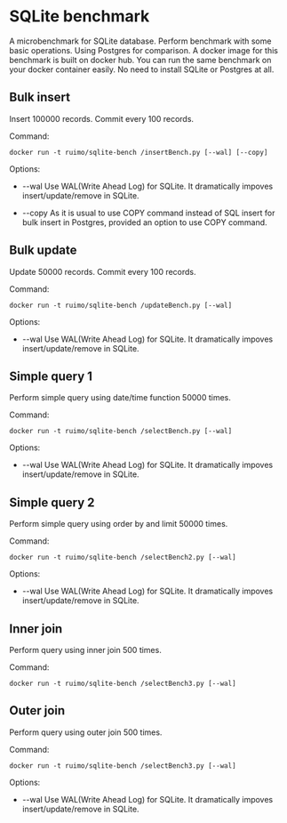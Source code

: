# SQLite benchmark

A microbenchmark for SQLite database. Perform benchmark with some basic operations. Using Postgres for comparison. A docker image for this benchmark is built on docker hub. You can run the same benchmark on your docker container easily. No need to install SQLite or Postgres at all.

## Bulk insert

Insert 100000 records. Commit every 100 records.

Command:
```
docker run -t ruimo/sqlite-bench /insertBench.py [--wal] [--copy]
```

Options:
* --wal Use WAL(Write Ahead Log) for SQLite. It dramatically impoves insert/update/remove in SQLite.

* --copy As it is usual to use COPY command instead of SQL insert for bulk insert in Postgres, provided an option to use COPY command.

## Bulk update

Update 50000 records. Commit every 100 records.

Command:
```
docker run -t ruimo/sqlite-bench /updateBench.py [--wal]
```

Options:
* --wal Use WAL(Write Ahead Log) for SQLite. It dramatically impoves insert/update/remove in SQLite.

## Simple query 1

Perform simple query using date/time function 50000 times.

Command:
```
docker run -t ruimo/sqlite-bench /selectBench.py [--wal]
```

Options:
* --wal Use WAL(Write Ahead Log) for SQLite. It dramatically impoves insert/update/remove in SQLite.

## Simple query 2

Perform simple query using order by and limit 50000 times.

Command:
```
docker run -t ruimo/sqlite-bench /selectBench2.py [--wal]
```

Options:
* --wal Use WAL(Write Ahead Log) for SQLite. It dramatically impoves insert/update/remove in SQLite.

## Inner join

Perform query using inner join 500 times.

Command:
```
docker run -t ruimo/sqlite-bench /selectBench3.py [--wal]
```

## Outer join

Perform query using outer join 500 times.

Command:
```
docker run -t ruimo/sqlite-bench /selectBench3.py [--wal]
```

Options:
* --wal Use WAL(Write Ahead Log) for SQLite. It dramatically impoves insert/update/remove in SQLite.
